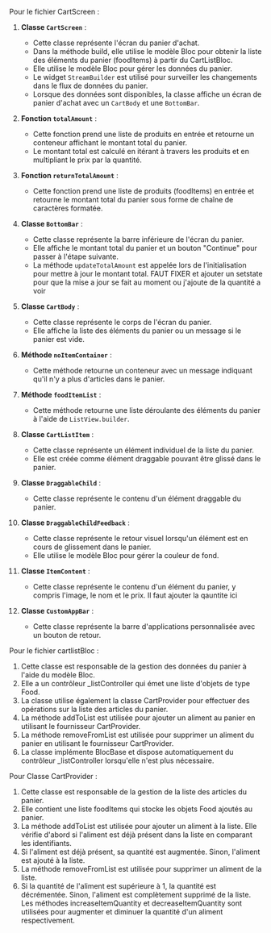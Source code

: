 Pour le fichier CartScreen :

1. **Classe `CartScreen`** :
   - Cette classe représente l'écran du panier d'achat.
   - Dans la méthode build, elle utilise le modèle Bloc pour obtenir la liste des éléments du panier (foodItems) à partir du CartListBloc.
   - Elle utilise le modèle Bloc pour gérer les données du panier.
   - Le widget `StreamBuilder` est utilisé pour surveiller les changements dans le flux de données du panier.
   - Lorsque des données sont disponibles, la classe affiche un écran de panier d'achat avec un `CartBody` et une `BottomBar`.

2. **Fonction `totalAmount`** :
   - Cette fonction prend une liste de produits en entrée et retourne un conteneur affichant le montant total du panier.
   - Le montant total est calculé en itérant à travers les produits et en multipliant le prix par la quantité.

3. **Fonction `returnTotalAmount`** :
   - Cette fonction prend une liste de produits (foodItems) en entrée et retourne le montant total du panier sous forme de chaîne de caractères formatée.

4. **Classe `BottomBar`** :
   - Cette classe représente la barre inférieure de l'écran du panier.
   - Elle affiche le montant total du panier et un bouton "Continue" pour passer à l'étape suivante.
   - La méthode `updateTotalAmount` est appelée lors de l'initialisation pour mettre à jour le montant total. FAUT FIXER et ajouter un setstate pour que la mise a jour se fait au moment ou j'ajoute de la quantité a voir 

5. **Classe `CartBody`** :
   - Cette classe représente le corps de l'écran du panier.
   - Elle affiche la liste des éléments du panier ou un message si le panier est vide.

7. **Méthode `noItemContainer`** :
   - Cette méthode retourne un conteneur avec un message indiquant qu'il n'y a plus d'articles dans le panier.

8. **Méthode `foodItemList`** :
   - Cette méthode retourne une liste déroulante des éléments du panier à l'aide de `ListView.builder`.

9. **Classe `CartListItem`** :
   - Cette classe représente un élément individuel de la liste du panier.
   - Elle est créée comme élément draggable pouvant être glissé dans le panier.

10. **Classe `DraggableChild`** :
    - Cette classe représente le contenu d'un élément draggable du panier.

11. **Classe `DraggableChildFeedback`** :
    - Cette classe représente le retour visuel lorsqu'un élément est en cours de glissement dans le panier.
    - Elle utilise le modèle Bloc pour gérer la couleur de fond.

12. **Classe `ItemContent`** :
    - Cette classe représente le contenu d'un élément du panier, y compris l'image, le nom et le prix. Il faut ajouter la qauntite ici 

13. **Classe `CustomAppBar`** :
    - Cette classe représente la barre d'applications personnalisée avec un bouton de retour.

Pour le fichier cartlistBloc : 
1. Cette classe est responsable de la gestion des données du panier à l'aide du modèle Bloc.
2. Elle a un contrôleur _listController qui émet une liste d'objets de type Food.
3. La classe utilise également la classe CartProvider pour effectuer des opérations sur la liste des articles du panier.
4. La méthode addToList est utilisée pour ajouter un aliment au panier en utilisant le fournisseur CartProvider.
5. La méthode removeFromList est utilisée pour supprimer un aliment du panier en utilisant le fournisseur CartProvider.
6. La classe implémente BlocBase et dispose automatiquement du contrôleur _listController lorsqu'elle n'est plus nécessaire.

Pour Classe CartProvider :

1. Cette classe est responsable de la gestion de la liste des articles du panier.
2. Elle contient une liste foodItems qui stocke les objets Food ajoutés au panier.
3. La méthode addToList est utilisée pour ajouter un aliment à la liste.
Elle vérifie d'abord si l'aliment est déjà présent dans la liste en comparant les identifiants.
4. Si l'aliment est déjà présent, sa quantité est augmentée.
Sinon, l'aliment est ajouté à la liste.
5. La méthode removeFromList est utilisée pour supprimer un aliment de la liste.
6. Si la quantité de l'aliment est supérieure à 1, la quantité est décrémentée.
Sinon, l'aliment est complètement supprimé de la liste.
Les méthodes increaseItemQuantity et decreaseItemQuantity sont utilisées pour augmenter et diminuer la quantité d'un aliment respectivement.